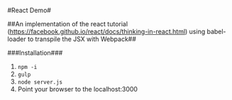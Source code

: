 #React Demo#

##An implementation of the react tutorial (https://facebook.github.io/react/docs/thinking-in-react.html) using babel-loader to transpile the JSX  with Webpack##

###Installation###
1. ```npm -i```
2. ```gulp```
3. ```node server.js```
4. Point your browser to the localhost:3000 

